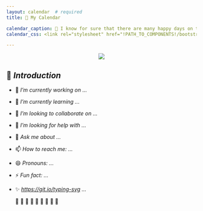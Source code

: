 ```yaml
---
layout: calendar  # required
title: 📆 My Calendar

calendar_caption: 💜 I know for sure that there are many happy days on this calendar! 💜   # optional
calendar_css: <link rel="stylesheet" href="!PATH_TO_COMPONENTS!/bootstrap-calendar/css/calendar.css">

---
```



<p align="center">	
  <img src="https://raw.githubusercontent.com/sofijacom/sofijacom.github.io/9c828822ff366f233c00d36dc8abd12381f64e2b/assets/icons/gray_line.svg" />
</p>


## 📜 _Introduction_

  * 🔭 _I’m currently working on ..._
  * 🌱 _I’m currently learning ..._
  * 👯 _I’m looking to collaborate on ..._
  * 🤔 _I’m looking for help with ..._
  * 💬 _Ask me about ..._
  * 📫 _How to reach me: ..._
  * 😄 _Pronouns: ..._
  * ⚡ _Fun fact: ..._
  * ✨ _https://git.io/typing-svg ..._


    🦋 🦋 🦋 🦋 🦋 🦋 🦋 🦋 🦋 


